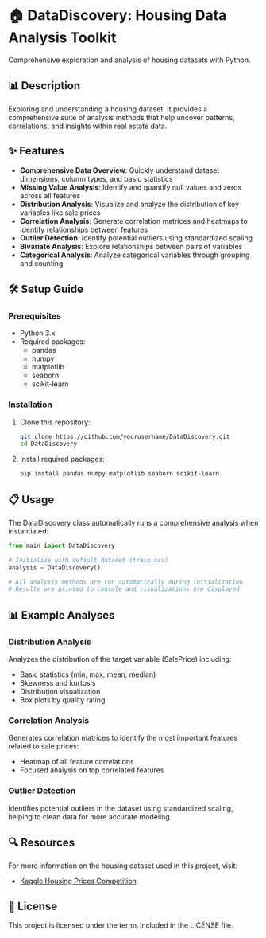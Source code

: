 # 🏠 DataDiscovery: Housing Data Analysis Toolkit

Comprehensive exploration and analysis of housing datasets with Python.

## 📊 Description

Exploring and understanding a housing dataset. It provides a comprehensive suite of analysis methods that help uncover patterns, correlations, and insights within real estate data.

## ✨ Features

- **Comprehensive Data Overview**: Quickly understand dataset dimensions, column types, and basic statistics
- **Missing Value Analysis**: Identify and quantify null values and zeros across all features
- **Distribution Analysis**: Visualize and analyze the distribution of key variables like sale prices
- **Correlation Analysis**: Generate correlation matrices and heatmaps to identify relationships between features
- **Outlier Detection**: Identify potential outliers using standardized scaling
- **Bivariate Analysis**: Explore relationships between pairs of variables
- **Categorical Analysis**: Analyze categorical variables through grouping and counting

## 🛠️ Setup Guide

### Prerequisites

- Python 3.x
- Required packages:
  - pandas
  - numpy
  - matplotlib
  - seaborn
  - scikit-learn

### Installation

1. Clone this repository:
   ```bash
   git clone https://github.com/yourusername/DataDiscovery.git
   cd DataDiscovery
   ```

2. Install required packages:
   ```bash
   pip install pandas numpy matplotlib seaborn scikit-learn
   ```

## 📋 Usage

The DataDiscovery class automatically runs a comprehensive analysis when instantiated:

```python
from main import DataDiscovery

# Initialize with default dataset (train.csv)
analysis = DataDiscovery()

# All analysis methods are run automatically during initialization
# Results are printed to console and visualizations are displayed
```
## 📊 Example Analyses

### Distribution Analysis
Analyzes the distribution of the target variable (SalePrice) including:
- Basic statistics (min, max, mean, median)
- Skewness and kurtosis
- Distribution visualization
- Box plots by quality rating

### Correlation Analysis
Generates correlation matrices to identify the most important features related to sale prices:
- Heatmap of all feature correlations
- Focused analysis on top correlated features

### Outlier Detection
Identifies potential outliers in the dataset using standardized scaling, helping to clean data for more accurate modeling.

## 🔍 Resources

For more information on the housing dataset used in this project, visit:
- [Kaggle Housing Prices Competition](https://www.kaggle.com/c/house-prices-advanced-regression-techniques)

## 📝 License

This project is licensed under the terms included in the LICENSE file.
